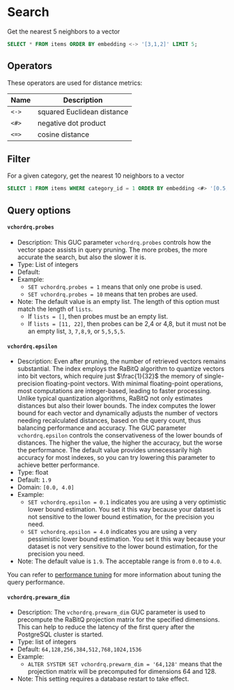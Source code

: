 # Search

Get the nearest 5 neighbors to a vector

```sql
SELECT * FROM items ORDER BY embedding <-> '[3,1,2]' LIMIT 5;
```

## Operators

These operators are used for distance metrics:

| Name  | Description                |
| ----- | -------------------------- |
| `<->` | squared Euclidean distance |
| `<#>` | negative dot product       |
| `<=>` | cosine distance            |

## Filter

For a given category, get the nearest 10 neighbors to a vector
```sql
SELECT 1 FROM items WHERE category_id = 1 ORDER BY embedding <#> '[0.5,0.5,0.5]' limit 10
```

## Query options

#### `vchordrq.probes`
    
- Description: This GUC parameter `vchordrq.probes` controls how the vector space assists in query pruning. The more probes, the more accurate the search, but also the slower it is.
- Type: List of integers
- Default: ` `
- Example:
    - `SET vchordrq.probes = 1` means that only one probe is used.
    - `SET vchordrq.probes = 10` means that ten probes are used.
- Note: The default value is an empty list. The length of this option must match the length of `lists`. 
    - If `lists = []`, then probes must be an empty list.
    - If `lists = [11, 22]`, then probes can be 2,4 or 4,8, but it must not be an empty list, `3`, `7,8,9`, or `5,5,5,5`.


#### `vchordrq.epsilon`
    
- Description: Even after pruning, the number of retrieved vectors remains substantial. The index employs the RaBitQ algorithm to quantize vectors into bit vectors, which require just $\frac{1}{32}$ the memory of single-precision floating-point vectors. With minimal floating-point operations, most computations are integer-based, leading to faster processing. Unlike typical quantization algorithms, RaBitQ not only estimates distances but also their lower bounds. The index computes the lower bound for each vector and dynamically adjusts the number of vectors needing recalculated distances, based on the query count, thus balancing performance and accuracy. The GUC parameter `vchordrq.epsilon` controls the conservativeness of the lower bounds of distances. The higher the value, the higher the accuracy, but the worse the performance. The default value provides unnecessarily high accuracy for most indexes, so you can try lowering this parameter to achieve better performance.
- Type: float
- Default: `1.9`
- Domain: `[0.0, 4.0]`
- Example:
    - `SET vchordrq.epsilon = 0.1` indicates you are using a very optimistic lower bound estimation. You set it this way because your dataset is not sensitive to the lower bound estimation, for the precision you need.
    - `SET vchordrq.epsilon = 4.0` indicates you are using a very pessimistic lower bound estimation. You set it this way because your dataset is not very sensitive to the lower bound estimation, for the precision you need.
- Note: The default value is `1.9`. The acceptable range is from `0.0` to `4.0`.

You can refer to [performance tuning](../usage/performance-tuning#query-performance) for more information about tuning the query performance.

#### `vchordrq.prewarm_dim`
    
- Description: The `vchordrq.prewarm_dim` GUC parameter is used to precompute the RaBitQ projection matrix for the specified dimensions. This can help to reduce the latency of the first query after the PostgreSQL cluster is started.
- Type: list of integers
- Default: `64,128,256,384,512,768,1024,1536`
- Example:
    - `ALTER SYSTEM SET vchordrq.prewarm_dim = '64,128'` means that the projection matrix will be precomputed for dimensions 64 and 128.
- Note: This setting requires a database restart to take effect.
